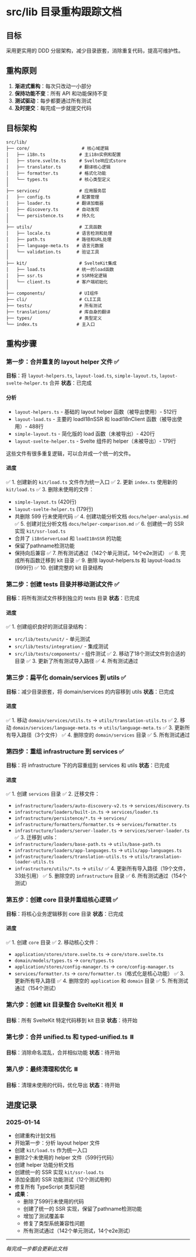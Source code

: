 # src/lib 目录重构跟踪文档

## 目标

采用更实用的 DDD 分层架构，减少目录嵌套，消除重复代码，提高可维护性。

## 重构原则

1. **渐进式重构**：每次只改动一小部分
2. **保持功能不变**：所有 API 和功能保持不变
3. **测试驱动**：每步都要通过所有测试
4. **及时提交**：每完成一步就提交代码

## 目标架构

```
src/lib/
├── core/                    # 核心域逻辑
│   ├── i18n.ts             # 主i18n实例和配置
│   ├── store.svelte.ts     # Svelte响应式store
│   ├── translator.ts       # 翻译核心逻辑
│   ├── formatter.ts        # 格式化功能
│   └── types.ts            # 核心类型定义
│
├── services/               # 应用服务层
│   ├── config.ts          # 配置管理
│   ├── loader.ts          # 翻译加载器
│   ├── discovery.ts       # 自动发现
│   └── persistence.ts     # 持久化
│
├── utils/                  # 工具函数
│   ├── locale.ts          # 语言检测和处理
│   ├── path.ts            # 路径和URL处理
│   ├── language-meta.ts   # 语言元数据
│   └── validation.ts      # 验证工具
│
├── kit/                    # SvelteKit集成
│   ├── load.ts            # 统一的load函数
│   ├── ssr.ts             # SSR特定逻辑
│   └── client.ts          # 客户端初始化
│
├── components/             # UI组件
├── cli/                    # CLI工具
├── tests/                  # 所有测试
├── translations/           # 库自身的翻译
├── types/                  # 类型定义
└── index.ts               # 主入口
```

## 重构步骤

### 第一步：合并重复的 layout helper 文件 ✅

**目标**：将 `layout-helpers.ts`, `layout-load.ts`, `simple-layout.ts`, `layout-svelte-helper.ts` 合并
**状态**：已完成

#### 分析

- `layout-helpers.ts` - 基础的 layout helper 函数（被导出使用）- 512行
- `layout-load.ts` - 主要的 loadI18nSSR 和 loadI18nClient 函数（被导出使用）- 488行
- `simple-layout.ts` - 简化版的 load 函数（未被导出）- 420行
- `layout-svelte-helper.ts` - Svelte 组件的 helper（未被导出）- 179行

这些文件有很多重复逻辑，可以合并成一个统一的文件。

#### 进度

✅ 1. 创建新的 `kit/load.ts` 文件作为统一入口
✅ 2. 更新 `index.ts` 使用新的 `kit/load.ts`
✅ 3. 删除未使用的文件：

- `simple-layout.ts` (420行)
- `layout-svelte-helper.ts` (179行)
- 共删除 599 行未使用代码
  ✅ 4. 创建功能分析文档 `docs/helper-analysis.md`
  ✅ 5. 创建对比分析文档 `docs/helper-comparison.md`
  ✅ 6. 创建统一的 SSR 实现 `kit/ssr-load.ts`
- 合并了 `i18nServerLoad` 和 `loadI18nSSR` 的功能
- 保留了pathname检测功能
- 保持向后兼容
  ✅ 7. 所有测试通过（142个单元测试，14个e2e测试）
  ✅ 8. 完成所有函数迁移到 kit 目录
  ✅ 9. 删除 layout-helpers.ts 和 layout-load.ts (999行)
  ✅ 10. 创建完整的 kit 目录结构

### 第二步：创建 tests 目录并移动测试文件 ✅

**目标**：将所有测试文件移到独立的 tests 目录
**状态**：已完成

#### 进度

✅ 1. 创建组织良好的测试目录结构：

- `src/lib/tests/unit/` - 单元测试
- `src/lib/tests/integration/` - 集成测试
- `src/lib/tests/components/` - 组件测试
  ✅ 2. 移动了18个测试文件到合适的目录
  ✅ 3. 更新了所有测试导入路径
  ✅ 4. 所有测试通过

### 第三步：扁平化 domain/services 到 utils ✅

**目标**：减少目录嵌套，将 domain/services 的内容移到 utils
**状态**：已完成

#### 进度

✅ 1. 移动 `domain/services/utils.ts` → `utils/translation-utils.ts`
✅ 2. 移动 `domain/services/language-meta.ts` → `utils/language-meta.ts`
✅ 3. 更新所有导入路径（3个文件）
✅ 4. 删除空的 `domain/services` 目录
✅ 5. 所有测试通过

### 第四步：重组 infrastructure 到 services ✅

**目标**：将 infrastructure 下的内容重组到 services 和 utils
**状态**：已完成

#### 进度

✅ 1. 创建 `services` 目录
✅ 2. 迁移文件：

- `infrastructure/loaders/auto-discovery-v2.ts` → `services/discovery.ts`
- `infrastructure/loaders/built-in.ts` → `services/loader.ts`
- `infrastructure/persistence/*.ts` → `services/`
- `infrastructure/formatters/formatter.ts` → `services/formatter.ts`
- `infrastructure/loaders/server-loader.ts` → `services/server-loader.ts`
  ✅ 3. 迁移到 utils：
- `infrastructure/loaders/base-path.ts` → `utils/base-path.ts`
- `infrastructure/loaders/app-languages.ts` → `utils/app-languages.ts`
- `infrastructure/loaders/translation-utils.ts` → `utils/translation-loader-utils.ts`
- `infrastructure/utils/*.ts` → `utils/`
  ✅ 4. 更新所有导入路径（19个文件，33处引用）
  ✅ 5. 删除空的 `infrastructure` 目录
  ✅ 6. 所有测试通过（154个测试）

### 第五步：创建 core 目录并重组核心逻辑 ✅

**目标**：将核心业务逻辑移到 core 目录
**状态**：已完成

#### 进度

✅ 1. 创建 `core` 目录
✅ 2. 移动核心文件：

- `application/stores/store.svelte.ts` → `core/store.svelte.ts`
- `domain/models/types.ts` → `core/types.ts`
- `application/stores/config-manager.ts` → `core/config-manager.ts`
- `services/formatter.ts` → `core/formatter.ts`（格式化是核心功能）
  ✅ 3. 更新所有导入路径
  ✅ 4. 删除空的 `application` 和 `domain` 目录
  ✅ 5. 所有测试通过（154个测试）

### 第六步：创建 kit 目录整合 SvelteKit 相关 ⏸️

**目标**：所有 SvelteKit 特定代码移到 kit 目录
**状态**：待开始

### 第七步：合并 unified.ts 和 typed-unified.ts ⏸️

**目标**：消除命名混乱，合并相似功能
**状态**：待开始

### 第八步：最终清理和优化 ⏸️

**目标**：清理未使用的代码，优化导出
**状态**：待开始

## 进度记录

### 2025-01-14

- 创建重构计划文档
- 开始第一步：分析 layout helper 文件
- 创建 `kit/load.ts` 作为统一入口
- 删除2个未使用的 helper 文件（599行代码）
- 创建 helper 功能分析文档
- 创建统一的 SSR 实现 `kit/ssr-load.ts`
- 添加全面的 SSR 功能测试（12个测试用例）
- 修复所有 TypeScript 类型问题
- **成果**：
  - 删除了599行未使用的代码
  - 创建了统一的 SSR 实现，保留了pathname检测功能
  - 增加了测试覆盖率
  - 修复了类型系统兼容性问题
  - 所有测试通过（142个单元测试，14个e2e测试）

---

_每完成一步都会更新此文档_
